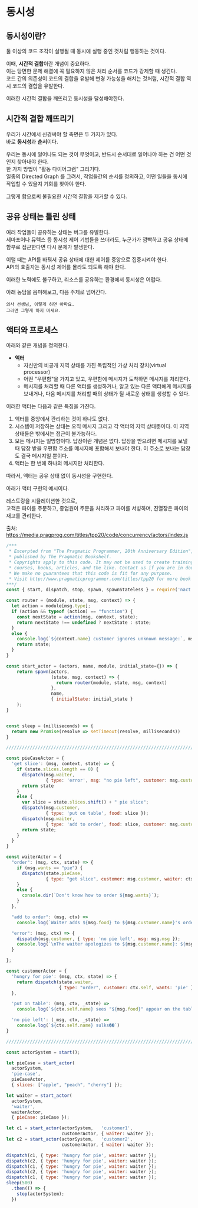 # 동시성

## 동시성이란?

둘 이상의 코드 조각이 실행될 때 동시에 실행 중인 것처럼 행동하는 것이다.  

이때, **시간적 결합**이란 개념이 중요하다.  
이는 당면한 문제 해결에 꼭 필요하지 않은 처리 순서를 코드가 강제할 때 생긴다.  
코드 간의 의존성이 코드의 결합을 유발해 변경 가능성을 해치는 것처럼, 시간적 결합 역시 코드의 결합을 유발한다.  

이러한 시간적 결합을 깨뜨리고 동시성을 달성해야한다.  

## 시간적 결합 깨뜨리기

우리가 시간에서 신경써야 할 측면은 두 가지가 있다.  
바로 **동시성**과 **순서**이다.  

우리는 동시에 일어나도 되는 것이 무엇이고, 반드시 순서대로 일어나야 하는 건 어떤 것인지 찾아내야 한다.  
한 가지 방법이 "활동 다이어그램" 그리기다.  
일종의 Directed Graph 를 그려서, 작업들간의 순서를 정의하고, 어떤 일들을 동시에 작업할 수 있을지 기회를 찾아야 한다.  

그렇게 함으로써 불필요한 시간적 결합을 제거할 수 있다.  

## 공유 상태는 틀린 상태

여러 작업들이 공유하는 상태는 버그를 유발한다.  
세마포어나 뮤텍스 등 동시성 제어 기법들을 쓰더라도, 누군가가 깜빡하고 공유 상태에 함부로 접근한다면 다시 문제가 발생한다.  

이럴 때는 API를 바꿔서 공유 상태에 대한 제어를 중앙으로 집중시켜야 한다.  
API의 호출자는 동시성 제어를 몰라도 되도록 해야 한다.  

이러한 노력에도 불구하고, 리소스를 공유하는 환경에서 동시성은 어렵다.  

아래 농담을 음미해보고, 다음 주제로 넘어간다.

```text
의사 선생님, 이렇게 하면 아파요.
그러면 그렇게 하지 마세요.
```

## 액터와 프로세스

아래와 같은 개념을 정의한다.

- **액터**
  - 자신만의 비공개 지역 상태를 가진 독립적인 가상 처리 장치(virtual processor)
  - 어떤 "우편함"을 가지고 있고, 우편함에 메시지가 도착하면 메시지를 처리한다.
  - 메시지를 처리할 때 다른 액터를 생성하거나, 알고 있는 다른 액터에게 메시지를 보내거나, 다음 메시지를 처리할 때의 상태가 될 새로운 상태를 생성할 수 있다.

이러한 액터는 다음과 같은 특징을 가진다.

1. 액터를 중앙에서 관리하는 것이 하나도 없다.
2. 시스템이 저장하는 상태는 오직 메시지 그리고 각 액터의 지역 상태뿐이다. 이 지역 상태들은 밖에서는 접근이 불가능하다.
3. 모든 메시지는 일방향이다. 답장이란 개념은 없다. 답장을 받으려면 메시지를 보낼 때 답장 받을 우편함 주소를 메시지에 포함해서 보내야 한다. 이 주소로 보내는 답장도 결국 메시지일 뿐이다.
4. 액터는 한 번에 하나의 메시지만 처리한다.

따라서, 액터는 공유 상태 없이 동시성을 구현한다.  

아래가 액터 구현의 예시이다.  

레스토랑을 시뮬레이션한 것으로,  
고객은 파이를 주문하고, 종업원이 주문을 처리하고 파이를 서빙하며, 진열장은 파이의 재고를 관리한다.  

출처: <https://media.pragprog.com/titles/tpp20/code/concurrency/actors/index.js>

```javascript
/***
 * Excerpted from "The Pragmatic Programmer, 20th Anniversary Edition",
 * published by The Pragmatic Bookshelf.
 * Copyrights apply to this code. It may not be used to create training material,
 * courses, books, articles, and the like. Contact us if you are in doubt.
 * We make no guarantees that this code is fit for any purpose.
 * Visit http://www.pragmaticprogrammer.com/titles/tpp20 for more book information.
***/
const { start, dispatch, stop, spawn, spawnStateless } = require('nact');

const router = (module, state, msg, context) => {
  let action = module[msg.type];
  if (action && typeof (action) == "function") {
    const nextState = action(msg, context, state);
    return nextState !== undefined ? nextState : state;
  }
  else {
    console.log(`${context.name} customer ignores unknown message:`, msg);
    return state;
  }
}

const start_actor = (actors, name, module, initial_state={}) => {
    return spawn(actors,
                 (state, msg, context) => {
                   return router(module, state, msg, context)
                 },
                 name,
                 { initialState: initial_state }
    );
}


const sleep = (milliseconds) => {
  return new Promise(resolve => setTimeout(resolve, milliseconds))
}

////////////////////////////////////////////////////////////////////////////////////////

const pieCaseActor = {
  'get slice': (msg, context, state) => {
    if (state.slices.length == 0) {
      dispatch(msg.waiter,
               { type: 'error', msg: "no pie left", customer: msg.customer })
      return state
    }
    else {
      var slice = state.slices.shift() + " pie slice";
      dispatch(msg.customer,
               { type: 'put on table', food: slice });
      dispatch(msg.waiter,
               { type: 'add to order', food: slice, customer: msg.customer });
      return state;
    }
  }
}

const waiterActor = {
  "order": (msg, ctx, state) => {
    if (msg.wants == "pie") {
      dispatch(state.pieCase,
               { type: "get slice", customer: msg.customer, waiter: ctx.self })
    }
    else {
      console.dir(`Don't know how to order ${msg.wants}`);
    }
  },

  "add to order": (msg, ctx) =>
    console.log(`Waiter adds ${msg.food} to ${msg.customer.name}'s order`),

  "error": (msg, ctx) => {
    dispatch(msg.customer, { type: 'no pie left', msg: msg.msg });
    console.log(`\nThe waiter apologizes to ${msg.customer.name}: ${msg.msg}`)
  }

};

const customerActor = {
  'hungry for pie': (msg, ctx, state) => {
    return dispatch(state.waiter,
                    { type: "order", customer: ctx.self, wants: 'pie' })
  },

  'put on table': (msg, ctx, _state) =>
    console.log(`${ctx.self.name} sees "${msg.food}" appear on the table`),

  'no pie left': (_msg, ctx, _state) =>
    console.log(`${ctx.self.name} sulks��`)
}

/////////////////////////////////////////////////////////////////////////////////

const actorSystem = start();

let pieCase = start_actor(
  actorSystem,
  'pie-case',
  pieCaseActor,
  { slices: ["apple", "peach", "cherry"] });

let waiter = start_actor(
  actorSystem,
  'waiter',
  waiterActor,
  { pieCase: pieCase });

let c1 = start_actor(actorSystem,   'customer1',
                     customerActor, { waiter: waiter });
let c2 = start_actor(actorSystem,   'customer2',
                     customerActor, { waiter: waiter });

dispatch(c1, { type: 'hungry for pie', waiter: waiter });
dispatch(c2, { type: 'hungry for pie', waiter: waiter });
dispatch(c1, { type: 'hungry for pie', waiter: waiter });
dispatch(c2, { type: 'hungry for pie', waiter: waiter });
dispatch(c1, { type: 'hungry for pie', waiter: waiter });
sleep(500)
  .then(() => {
    stop(actorSystem);
  })
```
